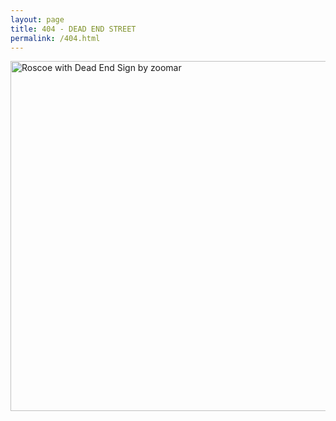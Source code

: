 ```yaml
---
layout: page
title: 404 - DEAD END STREET
permalink: /404.html
---
```




<img align="left" width="560" height="560" src="{{ site.baseurl }}/assets/image/404.jpg" title="Roscoe with Dead End Sign by zoomar">  
